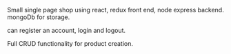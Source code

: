 Small single page shop using react, redux front end, node express backend. mongoDb for storage. 

can register an account, login and logout. 

Full CRUD functionality for product creation. 
